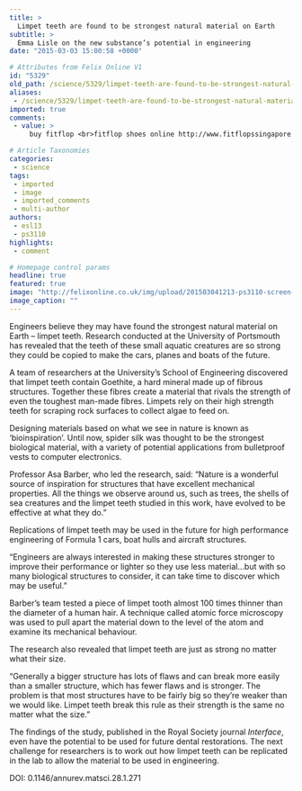 ```yaml
---
title: >
  Limpet teeth are found to be strongest natural material on Earth
subtitle: >
  Emma Lisle on the new substance’s potential in engineering
date: "2015-03-03 15:00:58 +0000"

# Attributes from Felix Online V1
id: "5329"
old_path: /science/5329/limpet-teeth-are-found-to-be-strongest-natural-material-on-earth
aliases:
 - /science/5329/limpet-teeth-are-found-to-be-strongest-natural-material-on-earth
imported: true
comments:
 - value: >
     buy fitflop <br>fitflop shoes online http://www.fitflopssingapore.com/,Hello there, I found your site via Google while searching for a related topic, your site came up, it looks good. I've bookmarked it in my google bookmarks. <br>wholesale snapbacks http://www.twofangtu.cn,Thank you for another informative site. Where else could I get that type of info written in such an ideal way? I've a project that I am just now working on, and I have been on the look out for such info. <br>wholesale new era fitted hats http://www.twofangtu.cn/fitted-hats,fit flops footwear <br>buy fitflops http://australiafitflops.iemiller.net/,Coach Factory <br> ray ban outlet <br> coach outlet online <br> ray ban sunglasses <br> <br>oakley sunglasses outlet http://www.oakley-sunglasses.xyz/,coach outlet <br> michael kors factory outlet <br> cheap oakley sunglasses <br> ray ban wayfarer <br> <br>coach factory outlet http://www.coachfactoryonlines.us.org/,coach factory outlet <br> michael kors outlet <br> oakley sunglasses wholesale <br> cheap ray bans <br> <br>cheap ray ban sungla

# Article Taxonomies
categories:
 - science
tags:
 - imported
 - image
 - imported_comments
 - multi-author
authors:
 - esl13
 - ps3110
highlights:
 - comment

# Homepage control params
headline: true
featured: true
image: "http://felixonline.co.uk/img/upload/201503041213-ps3110-screen-shot-2015-03-03-at-15.16.19.png"
image_caption: ""
---
```


Engineers believe they may have found the strongest natural material on Earth – limpet teeth. Research conducted at the University of Portsmouth has revealed that the teeth of these small aquatic creatures are so strong they could be copied to make the cars, planes and boats of the future.

A team of researchers at the University’s School of Engineering discovered that limpet teeth contain Goethite, a hard mineral made up of fibrous structures. Together these fibres create a material that rivals the strength of even the toughest man-made fibres. Limpets rely on their high strength teeth for scraping rock surfaces to collect algae to feed on.

Designing materials based on what we see in nature is known as ‘bioinspiration’. Until now, spider silk was thought to be the strongest biological material, with a variety of potential applications from bulletproof vests to computer electronics.

Professor Asa Barber, who led the research, said: “Nature is a wonderful source of inspiration for structures that have excellent mechanical properties. All the things we observe around us, such as trees, the shells of sea creatures and the limpet teeth studied in this work, have evolved to be effective at what they do.”

Replications of limpet teeth may be used in the future for high performance engineering of Formula 1 cars, boat hulls and aircraft structures.

“Engineers are always interested in making these structures stronger to improve their performance or lighter so they use less material…but with so many biological structures to consider, it can take time to discover which may be useful.”

Barber’s team tested a piece of limpet tooth almost 100 times thinner than the diameter of a human hair. A technique called atomic force microscopy was used to pull apart the material down to the level of the atom and examine its mechanical behaviour.

The research also revealed that limpet teeth are just as strong no matter what their size.

“Generally a bigger structure has lots of flaws and can break more easily than a smaller structure, which has fewer flaws and is stronger. The problem is that most structures have to be fairly big so they’re weaker than we would like. Limpet teeth break this rule as their strength is the same no matter what the size.”

The findings of the study, published in the Royal Society journal _Interface_, even have the potential to be used for future dental restorations. The next challenge for researchers is to work out how limpet teeth can be replicated in the lab to allow the material to be used in engineering.

DOI: 0.1146/annurev.matsci.28.1.271
